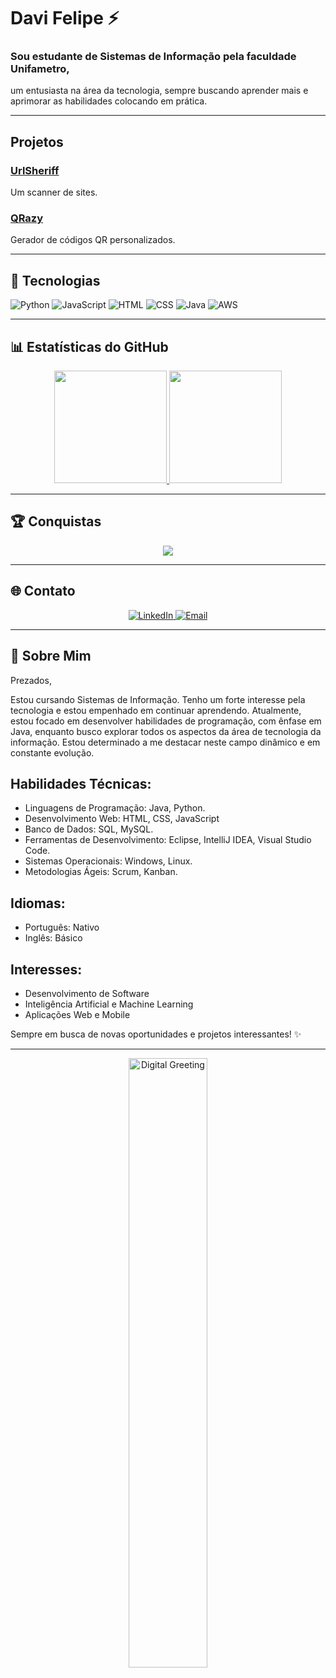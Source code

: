# Davi Felipe ⚡
### Sou estudante de Sistemas de Informação pela faculdade Unifametro, 
um entusiasta na área da tecnologia, sempre buscando aprender mais e aprimorar as habilidades colocando em prática.

---

##  Projetos

### [UrlSheriff](https://github.com/Imvelloster46/UrlSheriff)
Um scanner de sites.

### [QRazy](https://github.com/Imvelloster46/QRazy)
Gerador de códigos QR personalizados.

---

## 🔧 Tecnologias

![Python](https://img.shields.io/badge/-Python-333333?style=flat&logo=python)
![JavaScript](https://img.shields.io/badge/-JavaScript-333333?style=flat&logo=javascript)
![HTML](https://img.shields.io/badge/-HTML-333333?style=flat&logo=html5)
![CSS](https://img.shields.io/badge/-CSS-333333?style=flat&logo=css3)
![Java](https://img.shields.io/badge/-Java-333333?style=flat&logo=java)
![AWS](https://img.shields.io/badge/-AWS-333333?style=flat&logo=amazon-aws)

---

## 📊 Estatísticas do GitHub

<div align="center">
  <a href="https://github.com/anuraghazra/github-readme-stats">
    <img height="180em" src="https://github-readme-stats.vercel.app/api?username=Devdvidfx&show_icons=true&theme=radical&include_all_commits=true&count_private=true"/>
    <img height="180em" src="https://github-readme-stats.vercel.app/api/top-langs/?username=Devdvidfx&layout=compact&langs_count=7&theme=radical"/>
  </a>
</div>

---

## 🏆 Conquistas

<div align="center">
  <a href="https://github.com/ryo-ma/github-profile-trophy">
    <img src="https://github-profile-trophy.vercel.app/?username=Devdvidfx&theme=onedark&no-frame=true&row=1&column=7"/>
  </a>
</div>

---

## 🌐 Contato

<div align="center">
  <a href="https://www.linkedin.com/in/devdavifelipe" target="_blank">
    <img src="https://img.shields.io/badge/-LinkedIn-blue?style=for-the-badge&logo=linkedin" alt="LinkedIn"/>
  </a>
  <a href="mailto:your-email@example.com" target="_blank">
    <img src="https://img.shields.io/badge/-Email-red?style=for-the-badge&logo=gmail&logoColor=white" alt="Email"/>
  </a>
</div>

---

## 🌟 Sobre Mim

Prezados,

Estou cursando Sistemas de Informação. Tenho um forte interesse pela tecnologia e estou empenhado em continuar aprendendo. Atualmente, estou focado em desenvolver habilidades de programação, com ênfase em Java, enquanto busco explorar todos os aspectos da área de tecnologia da informação. Estou determinado a me destacar neste campo dinâmico e em constante evolução.

## Habilidades Técnicas:

- Linguagens de Programação: Java, Python.
- Desenvolvimento Web: HTML, CSS, JavaScript
- Banco de Dados: SQL, MySQL.
- Ferramentas de Desenvolvimento: Eclipse, IntelliJ IDEA, Visual Studio Code.
- Sistemas Operacionais: Windows, Linux.
- Metodologias Ágeis: Scrum, Kanban.

## Idiomas:

- Português: Nativo
- Inglês: Básico

## Interesses:

- Desenvolvimento de Software
- Inteligência Artificial e Machine Learning
- Aplicações Web e Mobile

Sempre em busca de novas oportunidades e projetos interessantes! ✨

---

<div align="center">
  <img src="https://github.com/Imvelloster46/Imvelloster46/raw/master/assets/digital-greeting.gif" alt="Digital Greeting" width="50%">
</div>
